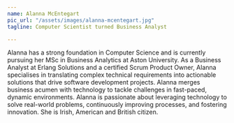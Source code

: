 ```yaml
---
name: Alanna McEntegart
pic_url: "/assets/images/alanna-mcentegart.jpg"
tagline: Computer Scientist turned Business Analyst

---
```

Alanna has a strong foundation in Computer Science and is currently pursuing her MSc in Business Analytics at Aston University. As a Business Analyst at Erlang Solutions and a certified Scrum Product Owner, Alanna specialises in translating complex technical requirements into actionable solutions that drive software development projects. Alanna merges business acumen with technology to tackle challenges in fast-paced, dynamic environments.
Alanna is passionate about leveraging technology to solve real-world problems, continuously improving processes, and fostering innovation. She is Irish, American and British citizen.